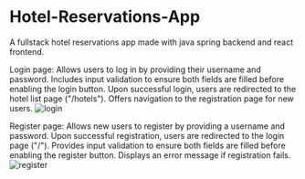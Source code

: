 # Hotel-Reservations-App 
A fullstack hotel reservations app made with java spring backend and react frontend.

Login page:
Allows users to log in by providing their username and password. Includes input validation to ensure both fields are filled before enabling the login button. Upon successful login, users are redirected to the hotel list page ("/hotels"). Offers navigation to the registration page for new users.
![login](https://github.com/dragosgavrus1/Hotel-Reservations-App/assets/115423453/23bc18ae-c6de-4f5f-9ba1-96625a2c5b41)


Register page:
Allows new users to register by providing a username and password. Upon successful registration, users are redirected to the login page ("/"). Provides input validation to ensure both fields are filled before enabling the register button. Displays an error message if registration fails.
![register](https://github.com/dragosgavrus1/Hotel-Reservations-App/assets/115423453/aa1daaf2-9dd7-4aba-bb5d-4bc09aa385ee)
